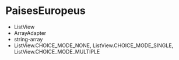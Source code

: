 # PaisesEuropeus
- ListView
- ArrayAdapter
- string-array
- ListView.CHOICE_MODE_NONE, ListView.CHOICE_MODE_SINGLE, ListView.CHOICE_MODE_MULTIPLE

